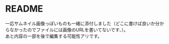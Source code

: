 # README

一応サムネイル画像っぽいものも一緒に添付しました（どこに書けば良いか分からなかったのでファイルには画像のURLを書いてないです、）。<br>
あと内容の一部を後で編集する可能性アリです。
